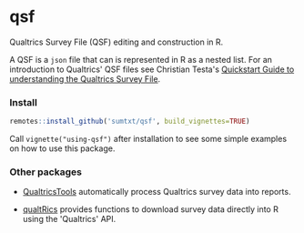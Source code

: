 # qsf

Qualtrics Survey File (QSF) editing and construction in R.

A QSF is a `json` file that can is represented in R as a nested list. For an introduction to Qualtrics' QSF files see Christian Testa's [Quickstart Guide to understanding the Qualtrics Survey File](https://gist.github.com/ctesta01/d4255959dace01431fb90618d1e8c241).


### Install 

```R
remotes::install_github('sumtxt/qsf', build_vignettes=TRUE)
```

Call `vignette("using-qsf")` after installation to see some simple examples on how to use this package. 


### Other packages 

* [QualtricsTools](https://github.com/emma-morgan/QualtricsTools) automatically process Qualtrics survey data into reports. 

* [qualtRics](https://github.com/ropensci/qualtRics/) provides functions to download survey data directly into R using the 'Qualtrics' API.



